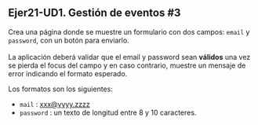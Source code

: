 ## Ejer21-UD1. Gestión de eventos #3
Crea una página donde se muestre un formulario con dos campos: `email` y `password`, con un botón para enviarlo.
<br><br>
La aplicación deberá validar que el email y password sean **válidos** una vez se pierda el focus del campo y en caso contrario, muestre un mensaje de error indicando el formato esperado.

Los formatos son los siguientes:
- `mail` : xxx@yyyy.zzzz
- `password` : un texto de longitud entre 8 y 10 caracteres.
